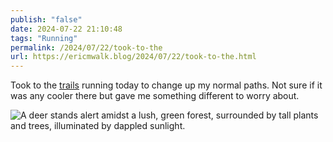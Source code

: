 ```yaml
---
publish: "false"
date: 2024-07-22 21:10:48
tags: "Running"
permalink: /2024/07/22/took-to-the
url: https://ericmwalk.blog/2024/07/22/took-to-the.html
---
```


Took to the [trails](https://www.strava.com/activities/11954443146) running today to change up my normal paths. Not sure if it was any cooler there but gave me something different to worry about.

![A deer stands alert amidst a lush, green forest, surrounded by tall plants and trees, illuminated by dappled sunlight.](https://ericmwalk.blog/uploads/2024/img-0967.jpeg)